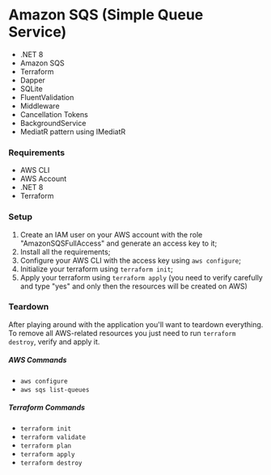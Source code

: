 # Amazon SQS (Simple Queue Service)

- .NET 8
- Amazon SQS
- Terraform
- Dapper
- SQLite
- FluentValidation
- Middleware
- Cancellation Tokens
- BackgroundService
- MediatR pattern using IMediatR

### Requirements

- AWS CLI
- AWS Account
- .NET 8
- Terraform

### Setup

1. Create an IAM user on your AWS account with the role "AmazonSQSFullAccess" and generate an access key to it;
2. Install all the requirements;
3. Configure your AWS CLI with the access key using `aws configure`;
4. Initialize your terraform using `terraform init`;
5. Apply your terraform using `terraform apply` (you need to verify carefully and type "yes" and only then the resources will be created on AWS)

### Teardown

After playing around with the application you'll want to teardown everything. To remove all AWS-related resources you just need to run `terraform destroy`, verify and apply it.

##### AWS Commands

- `aws configure`
- `aws sqs list-queues`

##### Terraform Commands

- `terraform init`
- `terraform validate`
- `terraform plan`
- `terraform apply`
- `terraform destroy`

